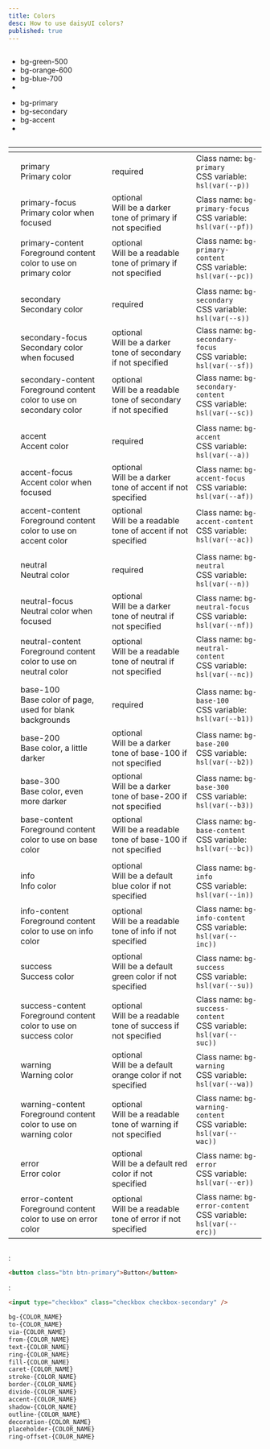 ```yaml
---
title: Colors
desc: How to use daisyUI colors?
published: true
---
```


<script>
  import Translate from "@components/Translate.svelte"
</script>

## <Translate text="Introduction" />

<div class="max-w-3xl">

<Translate text="daisyUI is fully themeable and colorable," />  
<Translate text="So instead of using constant color utility classes like:" />

- <span class="badge badge-xs bg-green-500"></span> bg-green-500
- <span class="badge badge-xs bg-orange-600"></span> bg-orange-600
- <span class="badge badge-xs bg-blue-700"></span> bg-blue-700
- <Translate text="etc." />

<Translate text="It's suggested to use semantic color utility classes like:" />

- <span class="badge badge-xs bg-primary"></span> bg-primary
- <span class="badge badge-xs bg-secondary"></span> bg-secondary
- <span class="badge badge-xs bg-accent"></span> bg-accent
- <Translate text="etc." />

<Translate text="Each color name contains CSS variables and each daisyUI theme applies color values to the utility classes when it is applied." />

## <Translate text="Benefits" />

<Translate text="Semantic color names make more sense because when we design interfaces, we don't just use any random color. We define a specific color palette with names like <code>primary</code>, <code>secondary</code>, etc. and we only use those specific colors in our interfaces." />  
<Translate text="Also, using semantic color names makes theming easier. You wouldn't have to define dark-mode colors for every single element and you wouldn't be limited to only light/dark themes. you can have multiple themes available and each theme is just a few lines of CSS variables." />

</div>

## <Translate text="List of all daisyUI color names" />

<Translate text="You can use these color names in your theme or in utility classes." />

<div class="overflow-x-auto">
<div class="whitespace-nowrap">

|                                                                 | <Translate text="Color name + description" />                                                                                                              | <Translate text="Required or optional for themes" />                                                                                                        | <Translate text="Example use" />                                                                                                                                           |
| --------------------------------------------------------------- | ---------------------------------------------------------------------------------------------------------------------------------------------------------- | ----------------------------------------------------------------------------------------------------------------------------------------------------------- | -------------------------------------------------------------------------------------------------------------------------------------------------------------------------- |
| <span class="badge relative top-4 bg-primary"></span>           | <span class="font-mono font-bold">primary</span> <br> <span class="text-xs opacity-60">Primary color </span>                                               | <span class="badge badge-sm">required</span>                                                                                                                | <span class="font-mono text-xs opacity-60">Class name: `bg-primary`</span> <br> <span class="text-xs opacity-60 font-mono">CSS variable: `hsl(var(--p))`</span>            |
| <span class="badge relative top-4 bg-primary-focus"></span>     | <span class="font-mono font-bold">primary-focus</span> <br> <span class="text-xs opacity-60">Primary color when focused </span>                            | <span class="badge badge-sm badge-ghost">optional</span> <br> <span class="text-xs opacity-60">Will be a darker tone of primary if not specified</span>     | <span class="font-mono text-xs opacity-60">Class name: `bg-primary-focus`</span> <br> <span class="text-xs opacity-60 font-mono">CSS variable: `hsl(var(--pf))`</span>     |
| <span class="badge relative top-4 bg-primary-content"></span>   | <span class="font-mono font-bold">primary-content</span> <br> <span class="text-xs opacity-60">Foreground content color to use on primary color </span>    | <span class="badge badge-sm badge-ghost">optional</span> <br> <span class="text-xs opacity-60">Will be a readable tone of primary if not specified</span>   | <span class="font-mono text-xs opacity-60">Class name: `bg-primary-content`</span> <br> <span class="text-xs opacity-60 font-mono">CSS variable: `hsl(var(--pc))`</span>   |
|                                                                 |                                                                                                                                                            |                                                                                                                                                             |                                                                                                                                                                            |
| <span class="badge relative top-4 bg-secondary"></span>         | <span class="font-mono font-bold">secondary</span> <br> <span class="text-xs opacity-60">Secondary color </span>                                           | <span class="badge badge-sm">required</span>                                                                                                                | <span class="font-mono text-xs opacity-60">Class name: `bg-secondary`</span> <br> <span class="text-xs opacity-60 font-mono">CSS variable: `hsl(var(--s))`</span>          |
| <span class="badge relative top-4 bg-secondary-focus"></span>   | <span class="font-mono font-bold">secondary-focus</span> <br> <span class="text-xs opacity-60">Secondary color when focused </span>                        | <span class="badge badge-sm badge-ghost">optional</span> <br> <span class="text-xs opacity-60">Will be a darker tone of secondary if not specified</span>   | <span class="font-mono text-xs opacity-60">Class name: `bg-secondary-focus`</span> <br> <span class="text-xs opacity-60 font-mono">CSS variable: `hsl(var(--sf))`</span>   |
| <span class="badge relative top-4 bg-secondary-content"></span> | <span class="font-mono font-bold">secondary-content</span> <br> <span class="text-xs opacity-60">Foreground content color to use on secondary color</span> | <span class="badge badge-sm badge-ghost">optional</span> <br> <span class="text-xs opacity-60">Will be a readable tone of secondary if not specified</span> | <span class="font-mono text-xs opacity-60">Class name: `bg-secondary-content`</span> <br> <span class="text-xs opacity-60 font-mono">CSS variable: `hsl(var(--sc))`</span> |
|                                                                 |                                                                                                                                                            |                                                                                                                                                             |                                                                                                                                                                            |
| <span class="badge relative top-4 bg-accent"></span>            | <span class="font-mono font-bold">accent</span> <br> <span class="text-xs opacity-60">Accent color </span>                                                 | <span class="badge badge-sm">required</span>                                                                                                                | <span class="font-mono text-xs opacity-60">Class name: `bg-accent`</span> <br> <span class="text-xs opacity-60 font-mono">CSS variable: `hsl(var(--a))`</span>             |
| <span class="badge relative top-4 bg-accent-focus"></span>      | <span class="font-mono font-bold">accent-focus</span> <br> <span class="text-xs opacity-60">Accent color when focused </span>                              | <span class="badge badge-sm badge-ghost">optional</span> <br> <span class="text-xs opacity-60">Will be a darker tone of accent if not specified</span>      | <span class="font-mono text-xs opacity-60">Class name: `bg-accent-focus`</span> <br> <span class="text-xs opacity-60 font-mono">CSS variable: `hsl(var(--af))`</span>      |
| <span class="badge relative top-4 bg-accent-content"></span>    | <span class="font-mono font-bold">accent-content</span> <br> <span class="text-xs opacity-60">Foreground content color to use on accent color </span>      | <span class="badge badge-sm badge-ghost">optional</span> <br> <span class="text-xs opacity-60">Will be a readable tone of accent if not specified</span>    | <span class="font-mono text-xs opacity-60">Class name: `bg-accent-content`</span> <br> <span class="text-xs opacity-60 font-mono">CSS variable: `hsl(var(--ac))`</span>    |
|                                                                 |                                                                                                                                                            |                                                                                                                                                             |                                                                                                                                                                            |
| <span class="badge relative top-4 bg-neutral"></span>           | <span class="font-mono font-bold">neutral</span> <br> <span class="text-xs opacity-60">Neutral color </span>                                               | <span class="badge badge-sm">required</span>                                                                                                                | <span class="font-mono text-xs opacity-60">Class name: `bg-neutral`</span> <br> <span class="text-xs opacity-60 font-mono">CSS variable: `hsl(var(--n))`</span>            |
| <span class="badge relative top-4 bg-neutral-focus"></span>     | <span class="font-mono font-bold">neutral-focus</span> <br> <span class="text-xs opacity-60">Neutral color when focused </span>                            | <span class="badge badge-sm badge-ghost">optional</span> <br> <span class="text-xs opacity-60">Will be a darker tone of neutral if not specified</span>     | <span class="font-mono text-xs opacity-60">Class name: `bg-neutral-focus`</span> <br> <span class="text-xs opacity-60 font-mono">CSS variable: `hsl(var(--nf))`</span>     |
| <span class="badge relative top-4 bg-neutral-content"></span>   | <span class="font-mono font-bold">neutral-content</span> <br> <span class="text-xs opacity-60">Foreground content color to use on neutral color </span>    | <span class="badge badge-sm badge-ghost">optional</span> <br> <span class="text-xs opacity-60">Will be a readable tone of neutral if not specified</span>   | <span class="font-mono text-xs opacity-60">Class name: `bg-neutral-content`</span> <br> <span class="text-xs opacity-60 font-mono">CSS variable: `hsl(var(--nc))`</span>   |
|                                                                 |                                                                                                                                                            |                                                                                                                                                             |                                                                                                                                                                            |
| <span class="badge relative top-4 bg-base-100"></span>          | <span class="font-mono font-bold">base-100</span> <br> <span class="text-xs opacity-60">Base color of page, used for blank backgrounds </span>             | <span class="badge badge-sm">required</span>                                                                                                                | <span class="font-mono text-xs opacity-60">Class name: `bg-base-100`</span> <br> <span class="text-xs opacity-60 font-mono">CSS variable: `hsl(var(--b1))`</span>          |
| <span class="badge relative top-4 bg-base-200"></span>          | <span class="font-mono font-bold">base-200</span> <br> <span class="text-xs opacity-60">Base color, a little darker </span>                                | <span class="badge badge-sm badge-ghost">optional</span> <br> <span class="text-xs opacity-60">Will be a darker tone of base-100 if not specified</span>    | <span class="font-mono text-xs opacity-60">Class name: `bg-base-200`</span> <br> <span class="text-xs opacity-60 font-mono">CSS variable: `hsl(var(--b2))`</span>          |
| <span class="badge relative top-4 bg-base-300"></span>          | <span class="font-mono font-bold">base-300</span> <br> <span class="text-xs opacity-60">Base color, even more darker </span>                               | <span class="badge badge-sm badge-ghost">optional</span> <br> <span class="text-xs opacity-60">Will be a darker tone of base-200 if not specified</span>    | <span class="font-mono text-xs opacity-60">Class name: `bg-base-300`</span> <br> <span class="text-xs opacity-60 font-mono">CSS variable: `hsl(var(--b3))`</span>          |
| <span class="badge relative top-4 bg-base-content"></span>      | <span class="font-mono font-bold">base-content</span> <br> <span class="text-xs opacity-60">Foreground content color to use on base color </span>          | <span class="badge badge-sm badge-ghost">optional</span> <br> <span class="text-xs opacity-60">Will be a readable tone of base-100 if not specified</span>  | <span class="font-mono text-xs opacity-60">Class name: `bg-base-content`</span> <br> <span class="text-xs opacity-60 font-mono">CSS variable: `hsl(var(--bc))`</span>      |
|                                                                 |                                                                                                                                                            |                                                                                                                                                             |                                                                                                                                                                            |
| <span class="badge relative top-4 bg-info"></span>              | <span class="font-mono font-bold">info</span> <br> <span class="text-xs opacity-60">Info color </span>                                                     | <span class="badge badge-sm badge-ghost">optional</span> <br> <span class="text-xs opacity-60">Will be a default blue color if not specified</span>         | <span class="font-mono text-xs opacity-60">Class name: `bg-info`</span> <br> <span class="text-xs opacity-60 font-mono">CSS variable: `hsl(var(--in))`</span>              |
| <span class="badge relative top-4 bg-info-content"></span>      | <span class="font-mono font-bold">info-content</span> <br> <span class="text-xs opacity-60">Foreground content color to use on info color </span>          | <span class="badge badge-sm badge-ghost">optional</span> <br> <span class="text-xs opacity-60">Will be a readable tone of info if not specified</span>      | <span class="font-mono text-xs opacity-60">Class name: `bg-info-content`</span> <br> <span class="text-xs opacity-60 font-mono">CSS variable: `hsl(var(--inc))`</span>     |
| <span class="badge relative top-4 bg-success"></span>           | <span class="font-mono font-bold">success</span> <br> <span class="text-xs opacity-60">Success color </span>                                               | <span class="badge badge-sm badge-ghost">optional</span> <br> <span class="text-xs opacity-60">Will be a default green color if not specified</span>        | <span class="font-mono text-xs opacity-60">Class name: `bg-success`</span> <br> <span class="text-xs opacity-60 font-mono">CSS variable: `hsl(var(--su))`</span>           |
| <span class="badge relative top-4 bg-success-content"></span>   | <span class="font-mono font-bold">success-content</span> <br> <span class="text-xs opacity-60">Foreground content color to use on success color </span>    | <span class="badge badge-sm badge-ghost">optional</span> <br> <span class="text-xs opacity-60">Will be a readable tone of success if not specified</span>   | <span class="font-mono text-xs opacity-60">Class name: `bg-success-content`</span> <br> <span class="text-xs opacity-60 font-mono">CSS variable: `hsl(var(--suc))`</span>  |
| <span class="badge relative top-4 bg-warning"></span>           | <span class="font-mono font-bold">warning</span> <br> <span class="text-xs opacity-60">Warning color </span>                                               | <span class="badge badge-sm badge-ghost">optional</span> <br> <span class="text-xs opacity-60">Will be a default orange color if not specified</span>       | <span class="font-mono text-xs opacity-60">Class name: `bg-warning`</span> <br> <span class="text-xs opacity-60 font-mono">CSS variable: `hsl(var(--wa))`</span>           |
| <span class="badge relative top-4 bg-warning-content"></span>   | <span class="font-mono font-bold">warning-content</span> <br> <span class="text-xs opacity-60">Foreground content color to use on warning color </span>    | <span class="badge badge-sm badge-ghost">optional</span> <br> <span class="text-xs opacity-60">Will be a readable tone of warning if not specified</span>   | <span class="font-mono text-xs opacity-60">Class name: `bg-warning-content`</span> <br> <span class="text-xs opacity-60 font-mono">CSS variable: `hsl(var(--wac))`</span>  |
| <span class="badge relative top-4 bg-error"></span>             | <span class="font-mono font-bold">error</span> <br> <span class="text-xs opacity-60">Error color </span>                                                   | <span class="badge badge-sm badge-ghost">optional</span> <br> <span class="text-xs opacity-60">Will be a default red color if not specified</span>          | <span class="font-mono text-xs opacity-60">Class name: `bg-error`</span> <br> <span class="text-xs opacity-60 font-mono">CSS variable: `hsl(var(--er))`</span>             |
| <span class="badge relative top-4 bg-error-content"></span>     | <span class="font-mono font-bold">error-content</span> <br> <span class="text-xs opacity-60">Foreground content color to use on error color </span>        | <span class="badge badge-sm badge-ghost">optional</span> <br> <span class="text-xs opacity-60">Will be a readable tone of error if not specified</span>     | <span class="font-mono text-xs opacity-60">Class name: `bg-error-content`</span> <br> <span class="text-xs opacity-60 font-mono">CSS variable: `hsl(var(--erc))`</span>    |

</div>
</div>

## <Translate text="How to use" />

<Translate text="Some daisyUI components come with modifier class names and that modifier class name will apply a color." />

<Translate text="For example" />:

```html
<button class="btn btn-primary">Button</button>
```

<Translate text="Or" />:

```html
<input type="checkbox" class="checkbox checkbox-secondary" />
```

<Translate text="You can also use color names in utility classes just like Tailwind's original color names." />  
<Translate text="These are utility classes that can be used with a color name:" />

```css
bg-{COLOR_NAME}
to-{COLOR_NAME}
via-{COLOR_NAME}
from-{COLOR_NAME}
text-{COLOR_NAME}
ring-{COLOR_NAME}
fill-{COLOR_NAME}
caret-{COLOR_NAME}
stroke-{COLOR_NAME}
border-{COLOR_NAME}
divide-{COLOR_NAME}
accent-{COLOR_NAME}
shadow-{COLOR_NAME}
outline-{COLOR_NAME}
decoration-{COLOR_NAME}
placeholder-{COLOR_NAME}
ring-offset-{COLOR_NAME}
```

<Translate text="So you can use <code>bg-primary</code>, <code>border-secondary</code>, etc." />
